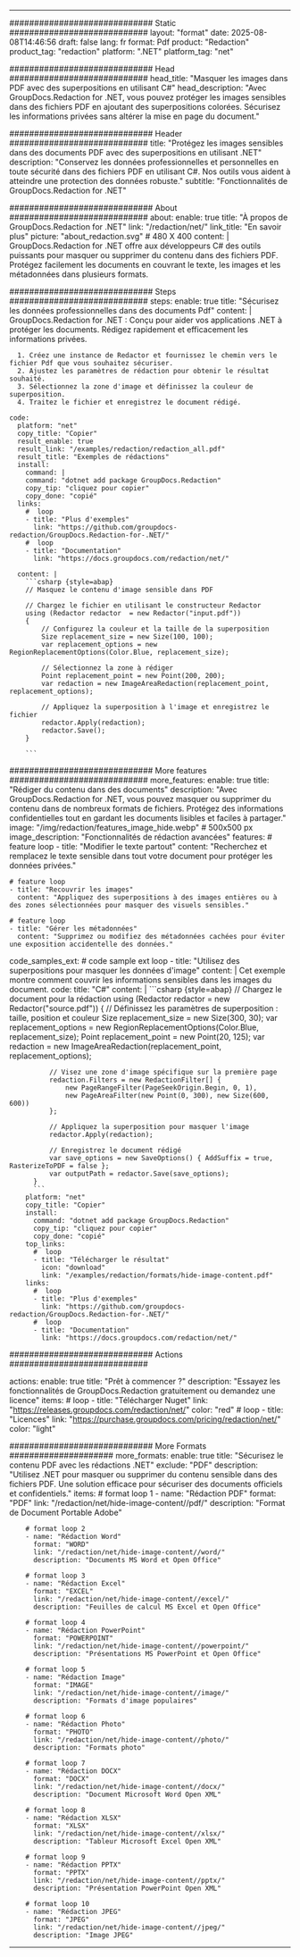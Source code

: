
---
############################# Static ############################
layout: "format"
date:  2025-08-08T14:46:56
draft: false
lang: fr
format: Pdf
product: "Redaction"
product_tag: "redaction"
platform: ".NET"
platform_tag: "net"

############################# Head ############################
head_title: "Masquer les images dans PDF avec des superpositions en utilisant C#"
head_description: "Avec GroupDocs.Redaction for .NET, vous pouvez protéger les images sensibles dans des fichiers PDF en ajoutant des superpositions colorées. Sécurisez les informations privées sans altérer la mise en page du document."

############################# Header ############################
title: "Protégez les images sensibles dans des documents PDF avec des superpositions en utilisant .NET" 
description: "Conservez les données professionnelles et personnelles en toute sécurité dans des fichiers PDF en utilisant C#. Nos outils vous aident à atteindre une protection des données robuste."
subtitle: "Fonctionnalités de GroupDocs.Redaction for .NET" 

############################# About ############################
about:
    enable: true
    title: "À propos de GroupDocs.Redaction for .NET"
    link: "/redaction/net/"
    link_title: "En savoir plus"
    picture: "about_redaction.svg" # 480 X 400
    content: |
       GroupDocs.Redaction for .NET offre aux développeurs C# des outils puissants pour masquer ou supprimer du contenu dans des fichiers PDF. Protégez facilement les documents en couvrant le texte, les images et les métadonnées dans plusieurs formats.

############################# Steps ############################
steps:
    enable: true
    title: "Sécurisez les données professionnelles dans des documents Pdf"
    content: |
      GroupDocs.Redaction for .NET : Conçu pour aider vos applications .NET à protéger les documents. Rédigez rapidement et efficacement les informations privées.
      
      1. Créez une instance de Redactor et fournissez le chemin vers le fichier Pdf que vous souhaitez sécuriser.
      2. Ajustez les paramètres de rédaction pour obtenir le résultat souhaité.
      3. Sélectionnez la zone d'image et définissez la couleur de superposition.
      4. Traitez le fichier et enregistrez le document rédigé.
   
    code:
      platform: "net"
      copy_title: "Copier"
      result_enable: true
      result_link: "/examples/redaction/redaction_all.pdf"
      result_title: "Exemples de rédactions"
      install:
        command: |
        command: "dotnet add package GroupDocs.Redaction"
        copy_tip: "cliquez pour copier"
        copy_done: "copié"
      links:
        #  loop
        - title: "Plus d'exemples"
          link: "https://github.com/groupdocs-redaction/GroupDocs.Redaction-for-.NET/"
        #  loop
        - title: "Documentation"
          link: "https://docs.groupdocs.com/redaction/net/"
          
      content: |
        ```csharp {style=abap}
        // Masquez le contenu d'image sensible dans PDF

        // Chargez le fichier en utilisant le constructeur Redactor
        using (Redactor redactor  = new Redactor("input.pdf"))
        {
            // Configurez la couleur et la taille de la superposition
            Size replacement_size = new Size(100, 100);
            var replacement_options = new RegionReplacementOptions(Color.Blue, replacement_size);

            // Sélectionnez la zone à rédiger
            Point replacement_point = new Point(200, 200);
            var redaction = new ImageAreaRedaction(replacement_point, replacement_options);
            
            // Appliquez la superposition à l'image et enregistrez le fichier
            redactor.Apply(redaction);
            redactor.Save();
        }
        
        ```            


############################# More features ############################
more_features:
  enable: true
  title: "Rédiger du contenu dans des documents"
  description: "Avec GroupDocs.Redaction for .NET, vous pouvez masquer ou supprimer du contenu dans de nombreux formats de fichiers. Protégez des informations confidentielles tout en gardant les documents lisibles et faciles à partager."
  image: "/img/redaction/features_image_hide.webp" # 500x500 px
  image_description: "Fonctionnalités de rédaction avancées"
  features:
    # feature loop
    - title: "Modifier le texte partout"
      content: "Recherchez et remplacez le texte sensible dans tout votre document pour protéger les données privées."

    # feature loop
    - title: "Recouvrir les images"
      content: "Appliquez des superpositions à des images entières ou à des zones sélectionnées pour masquer des visuels sensibles."

    # feature loop
    - title: "Gérer les métadonnées"
      content: "Supprimez ou modifiez des métadonnées cachées pour éviter une exposition accidentelle des données."
      
  code_samples_ext:
    # code sample ext loop
    - title: "Utilisez des superpositions pour masquer les données d'image"
      content: |
        Cet exemple montre comment couvrir les informations sensibles dans les images du document.
      code:
        title: "C#"
        content: |
          ```csharp {style=abap}
          //  Chargez le document pour la rédaction
          using (Redactor redactor  = new Redactor("source.pdf"))
          {
              // Définissez les paramètres de superposition : taille, position et couleur
              Size replacement_size = new Size(300, 30);
              var replacement_options = new RegionReplacementOptions(Color.Blue, replacement_size);
              Point replacement_point = new Point(20, 125);
              var redaction = new ImageAreaRedaction(replacement_point, replacement_options);
 
              // Visez une zone d'image spécifique sur la première page
              redaction.Filters = new RedactionFilter[] {
                  new PageRangeFilter(PageSeekOrigin.Begin, 0, 1),
                  new PageAreaFilter(new Point(0, 300), new Size(600, 600))
              };

              // Appliquez la superposition pour masquer l'image
              redactor.Apply(redaction);

              // Enregistrez le document rédigé
              var save_options = new SaveOptions() { AddSuffix = true, RasterizeToPDF = false };
              var outputPath = redactor.Save(save_options);
          }
          ```
        platform: "net"
        copy_title: "Copier"
        install:
          command: "dotnet add package GroupDocs.Redaction"
          copy_tip: "cliquez pour copier"
          copy_done: "copié"
        top_links:
          #  loop
          - title: "Télécharger le résultat"
            icon: "download"
            link: "/examples/redaction/formats/hide-image-content.pdf"
        links:
          #  loop
          - title: "Plus d'exemples"
            link: "https://github.com/groupdocs-redaction/GroupDocs.Redaction-for-.NET/"
          #  loop
          - title: "Documentation"
            link: "https://docs.groupdocs.com/redaction/net/"


############################# Actions ############################

actions:
  enable: true
  title: "Prêt à commencer ?"
  description: "Essayez les fonctionnalités de GroupDocs.Redaction gratuitement ou demandez une licence"
  items:
    #  loop
    - title: "Télécharger Nuget"
      link: "https://releases.groupdocs.com/redaction/net/"
      color: "red"
        #  loop
    - title: "Licences"
      link: "https://purchase.groupdocs.com/pricing/redaction/net/"
      color: "light"


############################# More Formats #####################
more_formats:
    enable: true
    title: "Sécurisez le contenu PDF avec les rédactions .NET"
    exclude: "PDF"
    description: "Utilisez .NET pour masquer ou supprimer du contenu sensible dans des fichiers PDF. Une solution efficace pour sécuriser des documents officiels et confidentiels."
    items: 
        # format loop 1
        - name: "Rédaction PDF"
          format: "PDF"
          link: "/redaction/net/hide-image-content//pdf/"
          description: "Format de Document Portable Adobe"

        # format loop 2
        - name: "Rédaction Word"
          format: "WORD"
          link: "/redaction/net/hide-image-content//word/"
          description: "Documents MS Word et Open Office"
          
        # format loop 3
        - name: "Rédaction Excel"
          format: "EXCEL"
          link: "/redaction/net/hide-image-content//excel/"
          description: "Feuilles de calcul MS Excel et Open Office"

        # format loop 4
        - name: "Rédaction PowerPoint"
          format: "POWERPOINT"
          link: "/redaction/net/hide-image-content//powerpoint/"
          description: "Présentations MS PowerPoint et Open Office"

        # format loop 5
        - name: "Rédaction Image"
          format: "IMAGE"
          link: "/redaction/net/hide-image-content//image/"
          description: "Formats d'image populaires"

        # format loop 6
        - name: "Rédaction Photo"
          format: "PHOTO"
          link: "/redaction/net/hide-image-content//photo/"
          description: "Formats photo"

        # format loop 7
        - name: "Rédaction DOCX"
          format: "DOCX"
          link: "/redaction/net/hide-image-content//docx/"
          description: "Document Microsoft Word Open XML"
          
        # format loop 8
        - name: "Rédaction XLSX"
          format: "XLSX"
          link: "/redaction/net/hide-image-content//xlsx/"
          description: "Tableur Microsoft Excel Open XML"
          
        # format loop 9
        - name: "Rédaction PPTX"
          format: "PPTX"
          link: "/redaction/net/hide-image-content//pptx/"
          description: "Présentation PowerPoint Open XML"

        # format loop 10
        - name: "Rédaction JPEG"
          format: "JPEG"
          link: "/redaction/net/hide-image-content//jpeg/"
          description: "Image JPEG"


---